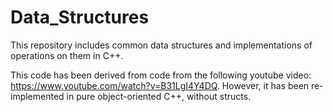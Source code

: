 # Data_Structures
This repository includes common data structures and implementations of operations on them in C++.

This code has been derived from code from the following youtube video: https://www.youtube.com/watch?v=B31LgI4Y4DQ. However, it has been re-implemented in pure object-oriented C++, without structs.
